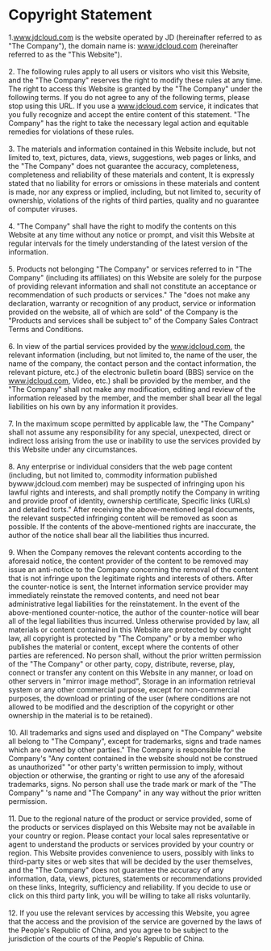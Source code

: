 # Copyright Statement
1.www.jdcloud.com is the website operated by JD (hereinafter referred to as "The Company"), the domain name is: www.jdcloud.com (hereinafter referred to as the "This Website").
<br/>
<br/>
2. The following rules apply to all users or visitors who visit this Website, and the "The Company" reserves the right to modify these rules at any time. The right to access this Website is granted by the "The Company" under the following terms. If you do not agree to any of the following terms, please stop using this URL. If you use a www.jdcloud.com service, it indicates that you fully recognize and accept the entire content of this statement. "The Company" has the right to take the necessary legal action and equitable remedies for violations of these rules.
<br/>
<br/>
3. The materials and information contained in this Website include, but not limited to, text, pictures, data, views, suggestions, web pages or links, and the "The Company" does not guarantee the accuracy, completeness, completeness and reliability of these materials and content, It is expressly stated that no liability for errors or omissions in these materials and content is made, nor any express or implied, including, but not limited to, security of ownership, violations of the rights of third parties, quality and no guarantee of computer viruses.
<br/>
<br/>
4. "The Company" shall have the right to modify the contents on this Website at any time without any notice or prompt, and visit this Website at regular intervals for the timely understanding of the latest version of the information.
<br/>
<br/>
5. Products not belonging "The Company" or services referred to in "The Company" (including its affiliates) on this Website are solely for the purpose of providing relevant information and shall not constitute an acceptance or recommendation of such products or services." The "does not make any declaration, warranty or recognition of any product, service or information provided on the website, all of which are sold" of the Company is the "Products and services shall be subject to" of the Company Sales Contract Terms and Conditions.
<br/>
<br/>
6. In view of the partial services provided by the www.jdcloud.com, the relevant information (including, but not limited to, the name of the user, the name of the company, the contact person and the contact information, the relevant picture, etc.) of the electronic bulletin board (BBS) service on the www.jdcloud.com, Video, etc.) shall be provided by the member, and the "The Company" shall not make any modification, editing and review of the information released by the member, and the member shall bear all the legal liabilities on his own by any information it provides.
<br/>
<br/>
7. In the maximum scope permitted by applicable law, the "The Company" shall not assume any responsibility for any special, unexpected, direct or indirect loss arising from the use or inability to use the services provided by this Website under any circumstances.
<br/>
<br/>
8. Any enterprise or individual considers that the web page content (including, but not limited to, commodity information published bywww.jdcloud.com member) may be suspected of infringing upon his lawful rights and interests, and shall promptly notify the Company in writing and provide proof of identity, ownership certificate, Specific links (URLs) and detailed torts." After receiving the above-mentioned legal documents, the relevant suspected infringing content will be removed as soon as possible. If the contents of the above-mentioned rights are inaccurate, the author of the notice shall bear all the liabilities thus incurred.
<br/>
<br/>
9. When the Company removes the relevant contents according to the aforesaid notice, the content provider of the content to be removed may issue an anti-notice to the Company concerning the removal of the content that is not infringe upon the legitimate rights and interests of others. After the counter-notice is sent, the Internet information service provider may immediately reinstate the removed contents, and need not bear administrative legal liabilities for the reinstatement. In the event of the above-mentioned counter-notice, the author of the counter-notice will bear all of the legal liabilities thus incurred. Unless otherwise provided by law, all materials or content contained in this Website are protected by copyright law, all copyright is protected by "The Company" or by a member who publishes the material or content, except where the contents of other parties are referenced. No person shall, without the prior written permission of the "The Company" or other party, copy, distribute, reverse, play, connect or transfer any content on this Website in any manner, or load on other servers in "mirror image method", Storage in an information retrieval system or any other commercial purpose, except for non-commercial purposes, the download or printing of the user (where conditions are not allowed to be modified and the description of the copyright or other ownership in the material is to be retained).
<br/>
<br/>
10. All trademarks and signs used and displayed on "The Company" website all belong to "The Company", except for trademarks, signs and trade names which are owned by other parties." The Company is responsible for the Company's "Any content contained in the website should not be construed as unauthorized" "or other party's written permission to imply, without objection or otherwise, the granting or right to use any of the aforesaid trademarks, signs. No person shall use the trade mark or mark of the "The Company" 's name and "The Company" in any way without the prior written permission.
<br/>
<br/>
11. Due to the regional nature of the product or service provided, some of the products or services displayed on this Website may not be available in your country or region. Please contact your local sales representative or agent to understand the products or services provided by your country or region. This Website provides convenience to users, possibly with links to third-party sites or web sites that will be decided by the user themselves, and the "The Company" does not guarantee the accuracy of any information, data, views, pictures, statements or recommendations provided on these links, Integrity, sufficiency and reliability. If you decide to use or click on this third party link, you will be willing to take all risks voluntarily.
<br/>
<br/>
12. If you use the relevant services by accessing this Website, you agree that the access and the provision of the service are governed by the laws of the People's Republic of China, and you agree to be subject to the jurisdiction of the courts of the People's Republic of China.
